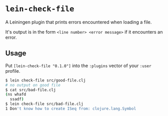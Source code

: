 # `lein-check-file`

A Leiningen plugin that prints errors encountered when loading a file.

It's output is in the form `<line number> <error message>` if it encounters
an error.

## Usage

Put `[lein-check-file "0.1.0"]` into the `:plugins` vector of your `:user`
profile.

```bash
$ lein check-file src/good-file.clj
# no output on good file
$ cat src/bad-file.clj
(ns whafd
  ssadf)
$ lein check-file src/bad-file.clj
1 Don't know how to create ISeq from: clojure.lang.Symbol
```
